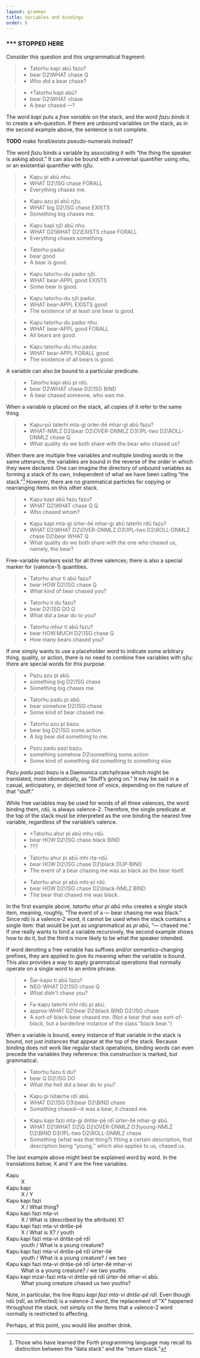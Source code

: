 ```yaml
---
layout: grammar
title: Variables and bindings
order: 6
---
```


### *** STOPPED HERE

Consider this question and this ungrammatical fragment:

>- Tatorhu kapi abū fazu?
>- bear D2\WHAT chase Q
>- Who did a bear chase?

>- *Tatorhu kapi abū?
>- bear D2\WHAT chase
>- A bear chased —?

The word
_kapi_ puts a _free variable_
on the stack, and the word _fazu_
_binds_ it to create a wh-question. If there are unbound
variables on the stack, as in the second example above, the
sentence is not complete.

**TODO** make forall/exists pseudo-numerals instead?

The word _fazu_ binds a variable by associating it with
“the thing the speaker is asking about.” It can also be bound
with a universal quantifier using _nhu_, or an existential
quantifier with _ŋžu_.

>- Kapu pi abū nhu.
>- WHAT D2\1SG chase FORALL
>- Everything chases me.

>- Kapu azu pi abū ŋžu.
>- WHAT big D2\1SG chase EXISTS
>- Something big chases me.

>- Kapu kapi ŋži abū nhu.
>- WHAT D2\WHAT D2\EXISTS chase FORALL
>- Everything chases something.

>- Tatorhu padur.
>- bear good
>- A bear is good.

>- Kapu tatorhu-du padur ŋži.
>- WHAT bear-APPL good EXISTS
>- Some bear is good.

>- Kapu tatorhu-du ŋži padur.
>- WHAT bear-APPL EXISTS good
>- The existence of at least one bear is good.

>- Kapu tatorhu-du padur nhu.
>- WHAT bear-APPL good FORALL
>- All bears are good.

>- Kapu tatorhu-du nhu padur.
>- WHAT bear-APPL FORALL good
>- The existence of all bears is good.

A variable can also be bound to a particular predicate.

>- Tatorhu kapi abū pi rdū.
>- bear D2\WHAT chase D2\1SG BIND
>- A bear chased someone, who was me.

When a variable is placed on the stack, all copies of it refer to
the same thing.

>- Kapu-pū taterhi mta-gi ürter-ðē mhar-gi abū fazu?
>- WHAT-NMLZ D2\bear D2\OVER-DNMLZ
  D3\1PL-two D2\ROLL-DNMLZ chase Q
>- What quality do we both share with the bear who chased us?

When there are multiple free variables and multiple binding
words in the same utterance, the variables are bound in the
reverse of the order in which they were declared. One can
imagine the directory of unbound variables as forming a stack
of its own, independent of what we have been calling “the stack.”[^1]
However, there are no grammatical particles for copying or rearranging
items on this other stack.

[^1]:
    Those who have learned the Forth programming language may recall its
    distinction between the “data stack” and the “return stack.”

>- Kapu kapi abū fazu fazu?
>- WHAT D2\WHAT chase Q Q
>- Who chased whom?

>- Kapu kapi mta-gi ürter-ðē mhar-gi
    abū taterhi rdū fazu?
>- WHAT D2\WHAT D2\OVER-DNMLZ
      D3\1PL-two D2\ROLL-DNMLZ chase
    D2\bear WHAT Q
>- What quality do we both share with the one who chased us,
        namely, the bear?

Free-variable markers exist for all three valences; there is
also a special marker for (valence-1) quantities.

>- Tatorhu ahur ti abū fazu?
>- bear HOW D2\1SG chase Q
>- What kind of bear chased you?

>- Tatorhu ti du fazu?
>- bear D2\1SG DO Q
>- What did a bear do to you?

>- Tatorhu mhur ti abū fazu?
>- bear HOW.MUCH D2\1SG chase Q
>- How many bears chased you?

If one simply wants to use a placeholder word to indicate some
arbitrary thing, quality, or action, there is no need to
combine free variables with _ŋžu_; there are special
words for this purpose.

>- Pazu azu pi abū.
>- something big D2\1SG chase
>- Something big chases me.

>- Tatorhu padu pi abū.
>- bear somehow D2\1SG chase
>- Some kind of bear chased me.

>- Tatorhu azu pi bazu.
>- bear big D2\1SG some.action
>- A big bear did something to me.

>- Pazu padu pazi bazu.
>- something somehow D2\something some.action
>- Some kind of something did something to something else.

_Pazu padu pazi bazu_ is a Daemonica catchphrase which might
be translated, more idiomatically, as “Stuff’s going on.” It may
be said in a casual, anticipatory, or dejected tone of voice,
depending on the nature of that “stuff.”

While free variables may be used for words of all three valences,
the word binding them,
_rdū_, is always valence-2. Therefore, the single
predicate at the top of the stack must be interpreted as the one
binding the nearest free variable, regardless of the variable’s
valence.

>- *Tatorhu ahur pi abū mhu rdū.
>- bear HOW D2\1SG chase black BIND
>- ???

>- Tatorhu ahur pi abū mhi rta-rdū.
>- bear HOW D2\1SG chase D2\black DUP-BIND
>- The event of a bear chasing me was as black as the bear itself.

>- Tatorhu ahur pi abū mhi-pī rdū.
>- bear HOW D2\1SG chase D2\black-NMLZ BIND
>- The bear that chased me was black.

In the first example above, _tatorhu ahur pi abū mhu_
creates a single stack item, meaning, roughly, “The event of a
— bear chasing me was black.” Since _rdū_ is a valence-2
word, it cannot be used when the stack contains a single item:
that would be just as ungrammatical as _pi abū_, “— chased
me.” If one really wants to bind a
variable recursively, the second example shows how to do
it, but the third is more likely to be what the
speaker intended.

If word denoting a free variable has suffixes and/or
semantics-changing prefixes, they
are applied to give its meaning when the variable is bound. This
also provides a way to apply grammatical operations that normally
operate on a single word to an entire phrase.

>- Šar-kapu ti abū fazu?
>- NEG-WHAT D2\1SG chase Q
>- What _didn’t_ chase you?

>- Fa-kapu taterhi mhi rdū pi abū.
>- approx-WHAT D2\bear D2\black
  BIND D2\1SG chase
>- A sort-of-black-bear chased me. (Not a bear that was
  sort-of-black, but a borderline instance of the class 
  <q>black bear.</q>)

When a variable is bound, every instance of that variable in
the stack is bound, not just instances that appear at the top
of the stack. Because binding does not work like regular stack
operations, binding words can even precede the variables they
reference: this construction is marked, but grammatical.

>- Tatorhu fazu ti du?
>- bear Q D2\1SG DO
>- What the hell did a bear do to you?

>- Kapu pi tütærhe rdī abū.
>- WHAT D2\1SG D3\bear D2\BIND chase
>- Something chased—it was a bear, it chased me.

>- Kapu kapi fazi mta-gi dntše-pē
    rdī ürter-ðē mhar-gi abū.
>- WHAT D2\WHAT D2\Q
    D2\OVER-DNMLZ D3\young-NMLZ
    D2\BIND D3\1PL-two
    D2\ROLL-DNMLZ chase
>- Something (what was that thing?) fitting a certain
    description, that description being <q>young,</q> which
    also applies to us, chased us.

The last example above might best be explained word by
word. In the translations below, X and Y are the free variables.

<dl>
<dt>Kapu</dt> <dd>X</dd>
<dt>Kapu kapi</dt> <dd>X / Y</dd>
<dt>Kapu kapi fazi</dt> <dd>X / What thing?</dd>
<dt>Kapu kapi fazi mta-vi</dt> <dd>X / What is (described by the
attribute) X?</dd>
<dt>Kapu kapi fazi mta-vi dntše-pē</dt>
<dd>X / What is X? / youth</dd>
<dt>Kapu kapi fazi mta-vi dntše-pē rdī</dt>
<dd>youth / What is a young creature?</dd>
<dt>Kapu kapi fazi mta-vi dntše-pē rdī ürter-ðē</dt>
<dd>youth / What is a young creature? / we two</dd>
<dt>Kapu kapi fazi mta-vi dntše-pē rdī ürter-ðē
mhar-vi</dt>
<dd>What is a young creature? / we two youths</dd>
<dt>Kapu kapi mzar-fazi mta-vi dntše-pē
rdī ürter-ðē mhar-vi abū.</dt>
<dd>What young creature chased us two youths?</dd>
</dl>

Note, in particular, the line _Kapu kapi fazi mta-vi
dntše-pē rdī._ Even though _rdū_ (_rdī_, as
inflected) is a valence-2 word, the replacement of “X” happened
throughout the stack, not simply on the items that a valence-2
word normally is restricted to affecting.

Perhaps, at this point, you would like another drink.
